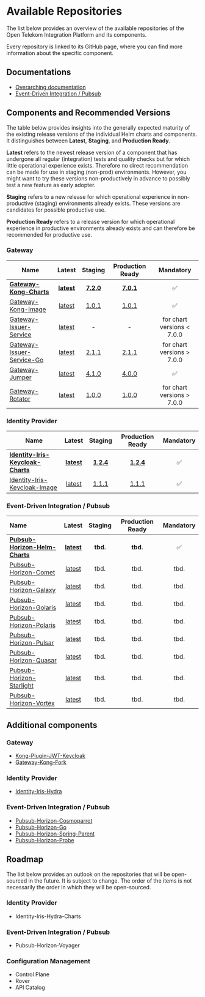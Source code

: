 <!--
SPDX-FileCopyrightText: 2025 Deutsche Telekom AG

SPDX-License-Identifier: CC0-1.0    
-->

# Available Repositories

The list below provides an overview of the available repositories of the Open Telekom Integration Platform and its
components.

Every repository is linked to its GitHub page, where you can find more information about the specific component.

## Documentations

- [Overarching documentation](https://github.com/telekom/Open-Telekom-Integration-Platform)
- [Event-Driven Integration / Pubsub](https://github.com/telekom/pubsub-horizon)

## Components and Recommended Versions

The table below provides insights into the generally expected maturity of the existing release versions of the
individual Helm charts and components. It distinguishes between **Latest**, **Staging**, and **Production Ready**.

**Latest** refers to the newest release version of a component that has undergone all regular (integration) tests and
quality checks but for which little operational experience exists. Therefore no direct recommendation can be made for
use in staging (non-prod) environments.
However, you might want to try these versions non-productively in advance to possibly test a new feature as early
adopter.

**Staging** refers to a new release for which operational experience in non-productive (staging) environments already
exists. These versions are candidates for possible productive use.

**Production Ready** refers to a release version for which operational experience in productive environments already
exists and can therefore be recommended for productive use.

### Gateway

| Name                                                                              |                                 Latest                                  |                                    Staging                                    |                               Production Ready                                |         Mandatory          |
|-----------------------------------------------------------------------------------|:-----------------------------------------------------------------------:|:-----------------------------------------------------------------------------:|:-----------------------------------------------------------------------------:|:--------------------------:|
| **[Gateway-Kong-Charts](https://github.com/telekom/gateway-kong-charts)**         |  **[latest](https://github.com/telekom/gateway-kong-charts/releases)**  |  **[7.2.0](https://github.com/telekom/gateway-kong-charts/releases/7.2.0)**   |  **[7.0.1](https://github.com/telekom/gateway-kong-charts/releases/7.0.1)**   |             ✅              |
| [Gateway-Kong-Image](https://github.com/telekom/gateway-kong-image)               |    [latest](https://github.com/telekom/gateway-kong-image/releases)     |     [1.0.1](https://github.com/telekom/gateway-kong-image/releases/1.0.1)     |     [1.0.1](https://github.com/telekom/gateway-kong-image/releases/1.0.1)     |             ✅              |
| [Gateway-Issuer-Service](https://github.com/telekom/gateway-issuer-service)       |  [latest](https://github.com/telekom/gateway-issuer-service/releases)   |                                       -                                       |                                       -                                       | for chart versions < 7.0.0 |
| [Gateway-Issuer-Service-Go](https://github.com/telekom/gateway-issuer-service-go) | [latest](https://github.com/telekom/gateway-issuer-service-go/releases) | [2.1.1](https://github.com/telekom/gateway-issuer-service-go/releases/v2.1.1) | [2.1.1](https://github.com/telekom/gateway-issuer-service-go/releases/v2.1.1) | for chart versions > 7.0.0 |
| [Gateway-Jumper](https://github.com/telekom/gateway-jumper)                       |      [latest](https://github.com/telekom/gateway-jumper/releases)       |       [4.1.0](https://github.com/telekom/gateway-jumper/releases/4.0.0)       |       [4.0.0](https://github.com/telekom/gateway-jumper/releases/4.0.0)       |             ✅              |
| [Gateway-Rotator](https://github.com/telekom/gateway-rotator)                     |      [latest](https://github.com/telekom/gateway-rotator/releases)      |      [1.0.0](https://github.com/telekom/gateway-rotator/releases/v1.0.0)      |      [1.0.0](https://github.com/telekom/gateway-rotator/releases/v1.0.0)      | for chart versions > 7.0.0 |

### Identity Provider

| Name                                                                                          |                                     Latest                                      |                                       Staging                                        |                                   Production Ready                                   | Mandatory |
|-----------------------------------------------------------------------------------------------|:-------------------------------------------------------------------------------:|:------------------------------------------------------------------------------------:|:------------------------------------------------------------------------------------:|:---------:|
| **[Identity-Iris-Keycloak-Charts](https://github.com/telekom/identity-iris-keycloak-charts)** | **[latest](https://github.com/telekom/identity-iris-keycloak-charts/releases)** | **[1.2.4](https://github.com/telekom/identity-iris-keycloak-charts/releases/1.2.4)** | **[1.2.4](https://github.com/telekom/identity-iris-keycloak-charts/releases/1.2.4)** |     ✅     |
| [Identity-Iris-Keycloak-Image](https://github.com/telekom/identity-iris-keycloak-image)       |   [latest](https://github.com/telekom/identity-iris-keycloak-image/releases)    |   [1.1.1](https://github.com/telekom/identity-iris-keycloak-image/releases/1.1.1)    |   [1.1.1](https://github.com/telekom/identity-iris-keycloak-image/releases/1.1.1)    |     ✅     |

### Event-Driven Integration / Pubsub

| Name                                                                                    |                                    Latest                                    | Staging  | Production Ready | Mandatory |
|:----------------------------------------------------------------------------------------|:----------------------------------------------------------------------------:|:--------:|:----------------:|:---------:|
| **[Pubsub-Horizon-Helm-Charts](https://github.com/telekom/pubsub-horizon-helm-charts)** | **[latest](https://github.com/telekom/pubsub-horizon-helm-charts/releases)** | **tbd.** |     **tbd.**     |     ✅     |
| [Pubsub-Horizon-Comet](https://github.com/telekom/pubsub-horizon-comet)                 |      [latest](https://github.com/telekom/pubsub-horizon-comet/releases)      |   tbd.   |       tbd.       |   tbd.    |
| [Pubsub-Horizon-Galaxy](https://github.com/telekom/pubsub-horizon-galaxy)               |     [latest](https://github.com/telekom/pubsub-horizon-galaxy/releases)      |   tbd.   |       tbd.       |   tbd.    |
| [Pubsub-Horizon-Golaris](https://github.com/telekom/pubsub-horizon-golaris)             |     [latest](https://github.com/telekom/pubsub-horizon-golaris/releases)     |   tbd.   |       tbd.       |   tbd.    |
| [Pubsub-Horizon-Polaris](https://github.com/telekom/pubsub-horizon-polaris)             |     [latest](https://github.com/telekom/pubsub-horizon-polaris/releases)     |   tbd.   |       tbd.       |   tbd.    |
| [Pubsub-Horizon-Pulsar](https://github.com/telekom/pubsub-horizon-pulsar)               |     [latest](https://github.com/telekom/pubsub-horizon-pulsar/releases)      |   tbd.   |       tbd.       |   tbd.    |
| [Pubsub-Horizon-Quasar](https://github.com/telekom/pubsub-horizon-quasar)               |     [latest](https://github.com/telekom/pubsub-horizon-quasar/releases)      |   tbd.   |       tbd.       |   tbd.    |
| [Pubsub-Horizon-Starlight](https://github.com/telekom/pubsub-horizon-starlight)         |    [latest](https://github.com/telekom/pubsub-horizon-starlight/releases)    |   tbd.   |       tbd.       |   tbd.    |
| [Pubsub-Horizon-Vortex](https://github.com/telekom/pubsub-horizon-vortex)               |     [latest](https://github.com/telekom/pubsub-horizon-vortex/releases)      |   tbd.   |       tbd.       |   tbd.    |

## Additional components

### Gateway

- [Kong-Plugin-JWT-Keycloak](https://github.com/telekom/kong-plugin-jwt-keycloak)
- [Gateway-Kong-Fork](https://github.com/telekom/gateway-kong-fork)

### Identity Provider

- [Identity-Iris-Hydra](https://github.com/telekom/identity-iris-hydra)

### Event-Driven Integration / Pubsub

- [Pubsub-Horizon-Cosmoparrot](https://github.com/telekom/pubsub-horizon-cosmoparrot)
- [Pubsub-Horizon-Go](https://github.com/telekom/pubsub-horizon-go)
- [Pubsub-Horizon-Spring-Parent](https://github.com/telekom/pubsub-horizon-spring-parent)
- [Pubsub-Horizon-Probe](https://github.com/telekom/pubsub-horizon-probe)

## Roadmap

The list below provides an outlook on the repositories that will be open-sourced in the future. It is subject to change.
The order of the items is not necessarily the order in which they will be open-sourced.

### Identity Provider

- Identity-Iris-Hydra-Charts

### Event-Driven Integration / Pubsub

- Pubsub-Horizon-Voyager

### Configuration Management

- Control Plane
- Rover
- API Catalog
